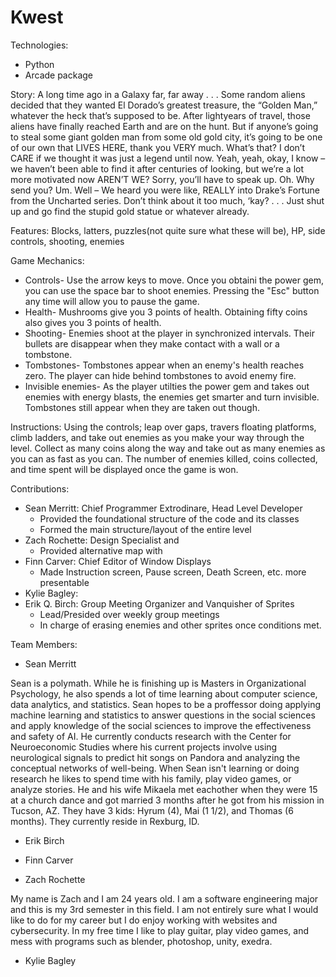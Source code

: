 # Kwest

Technologies:
* Python
* Arcade package

Story:
A long time ago in a Galaxy far, far away . . .
Some random aliens decided that they wanted El Dorado’s greatest treasure, the “Golden Man,” whatever the heck that’s supposed to be.
After lightyears of travel, those aliens have finally reached Earth and are on the hunt.
But if anyone’s going to steal some giant golden man from some old gold city, it’s going to be one of our own that LIVES HERE, thank you VERY much.
What’s that?
I don’t CARE if we thought it was just a legend until now.
Yeah, yeah, okay, I know – we haven’t been able to find it after centuries of looking, but we’re a lot more motivated now AREN’T WE?
Sorry, you’ll have to speak up.
Oh. Why send you? Um. Well – We heard you were like, REALLY into Drake’s Fortune from the Uncharted series.
Don’t think about it too much, ‘kay?
 . . . Just shut up and go find the stupid gold statue or whatever already. 

Features:
Blocks, latters, puzzles(not quite sure what these will be), HP, side controls, shooting, enemies 

Game Mechanics:
* Controls- Use the arrow keys to move. Once you obtaini the power gem, you can use the space bar to shoot enemies. Pressing the "Esc" button any time will allow you to pause the game. 
* Health- Mushrooms give you 3 points of health. Obtaining fifty coins also gives you 3 points of health.
* Shooting- Enemies shoot at the player in synchronized intervals. Their bullets are disappear when they make contact with a wall or a tombstone.
* Tombstones- Tombstones appear when an enemy's health reaches zero. The player can hide behind tombstones to avoid enemy fire.
* Invisible enemies- As the player utilties the power gem and takes out enemies with energy blasts, the enemies get smarter and turn invisible. Tombstones still appear when they are taken out though.

Instructions:
Using the controls; leap over gaps, travers floating platforms, climb ladders, and take out enemies as you make your way through the level. Collect as many coins along the way and take out as many enemies as you can as fast as you can. The number of enemies killed, coins collected, and time spent will be displayed once the game is won. 


Contributions:
* Sean Merritt: Chief Programmer Extrodinare, Head Level Developer
  - Provided the foundational structure of the code and its classes
  - Formed the main structure/layout of the entire level
* Zach Rochette: Design Specialist and 
  - Provided alternative map with 
* Finn Carver: Chief Editor of Window Displays 
  - Made Instruction screen, Pause screen, Death Screen, etc. more presentable
* Kylie Bagley: 
* Erik Q. Birch: Group Meeting Organizer and Vanquisher of Sprites
  - Lead/Presided over weekly group meetings 
  - In charge of erasing enemies and other sprites once conditions met.

Team Members:
* Sean Merritt

Sean is a polymath. While he is finishing up is Masters in Organizational Psychology, he also spends a lot of time learning about computer science, data analytics, and statistics. Sean hopes to be a proffessor doing applying machine learning and statistics to answer questions in the social sciences and apply knowledge of the social sciences to improve the effectiveness and safety of AI. He currently conducts research with the Center for Neuroeconomic Studies where his current projects involve using neurological signals to predict hit songs on Pandora and analyzing the conceptual networks of well-being. When Sean isn't learning or doing research he likes to spend time with his family, play video games, or analyze stories. He and his wife Mikaela met eachother when they were 15 at a church dance and got married 3 months after he got from his mission in Tucson, AZ. They have 3 kids: Hyrum (4), Mai (1 1/2), and Thomas (6 months). They currently reside in Rexburg, ID.  

* Erik Birch
* Finn Carver 


* Zach Rochette

My name is Zach and I am 24 years old. I am a software engineering major and this is my 3rd semester in this field. I am not entirely sure what I would like to do for my career but I do enjoy working with websites and cybersecurity. In my free time I like to play guitar, play video games, and mess with programs such as blender, photoshop, unity, exedra. 

* Kylie Bagley
